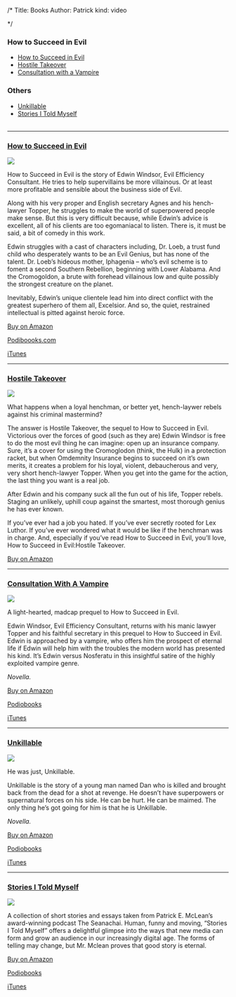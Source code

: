 /*
Title: Books
Author: Patrick
kind: video

*/

### How to Succeed in Evil

* [How to Succeed in Evil](#evil)
* [Hostile Takeover](#hostile)
* [Consultation with a Vampire](#vampire)

### Others

* [Unkillable](#unkillable)
* [Stories I Told Myself](#stories)
<br> <br>
<hr>

<a id="evil"></a>
### [How to Succeed in Evil](http://www.amazon.com/How-Succeed-Evil-ebook/dp/B00589W1DM) 



<div class="aside right clear">

<a href="http://www.amazon.com/How-Succeed-Evil-ebook/dp/B00589W1D"><img src="http://www.patrickemclean.com/wp-content/uploads/2012/05/HTSIEcoverimage.jpg"></a>


</div>	

How to Succeed in Evil is the story of Edwin Windsor, Evil Efficiency Consultant. He tries to help supervillains be more villainous. Or at least more profitable and sensible about the business side of Evil.

Along with his very proper and English secretary Agnes and his hench-lawyer Topper, he struggles to make the world of superpowered people make sense. But this is very difficult because, while Edwin’s advice is excellent, all of his clients are too egomaniacal to listen. There is, it must be said, a bit of comedy in this work.

Edwin struggles with a cast of characters including, Dr. Loeb, a trust fund child who desperately wants to be an Evil Genius, but has none of the talent. Dr. Loeb’s hideous mother, Iphagenia – who’s evil scheme is to foment a second Southern Rebellion, beginning with Lower Alabama. And the Cromogoldon, a brute with forehead villainous low and quite possibly the strongest creature on the planet.

Inevitably, Edwin’s unique clientele lead him into direct conflict with the greatest superhero of them all, Excelsior. And so, the quiet, restrained intellectual is pitted against heroic force.

[Buy on Amazon](http://www.amazon.com/How-Succeed-Evil-ebook/dp/B00589W1DM) 

[Podiboooks.com](http://podiobooks.com/title/how-to-succeed-in-evil-the-novel/) 

[iTunes](http://itunes.apple.com/podcast/id309010761) 

<hr>

<a id="hostile"></a>
### [Hostile Takeover](http://www.amazon.com/Hostile-Takeover-Succeed-Evil-ebook/dp/B008FK93J6) 


<div class="aside right clear">

<a href="http://www.amazon.com/Hostile-Takeover-Succeed-Evil-ebook/dp/B008FK93J6"><img src="http://www.patrickemclean.com/wp-content/uploads/2012/05/HostileTakeover.jpg"></a>


</div>	

What happens when a loyal henchman, or better yet, hench-laywer rebels against his criminal mastermind?

The answer is Hostile Takeover, the sequel to How to Succeed in Evil. Victorious over the forces of good (such as they are) Edwin Windsor is free to do the most evil thing he can imagine: open up an insurance company. Sure, it’s a cover for using the Cromoglodon (think, the Hulk) in a protection racket, but when Omdemnity Insurance begins to succeed on it’s own merits, it creates a problem for his loyal, violent, debaucherous and very, very short hench-lawyer Topper. When you get into the game for the action, the last thing you want is a real job.

After Edwin and his company suck all the fun out of his life, Topper rebels. Staging an unlikely, uphill coup against the smartest, most thorough genius he has ever known.

If you’ve ever had a job you hated. If you’ve ever secretly rooted for Lex Luthor. If you’ve ever wondered what it would be like if the henchman was in charge. And, especially if you’ve read How to Succeed in Evil, you’ll love, How to Succeed in Evil:Hostile Takeover.

[Buy on Amazon](http://www.amazon.com/Hostile-Takeover-Succeed-Evil-ebook/dp/B008FK93J6) 


<hr>

<a id="vampire"></a>
### [Consultation With A Vampire](http://www.amazon.com/Consultation-Vampire-Succeed-Evil-ebook/dp/B006XY68Y4)

<div class="aside right clear">

<a href="http://www.amazon.com/Consultation-Vampire-Succeed-Evil-ebook/dp/B006XY68Y4"><img src="http://www.patrickemclean.com/wp-content/uploads/2012/05/Screenshot_4_30_13_9_19_PM.jpg"></a>


</div>


A light-hearted, madcap prequel to How to Succeed in Evil. 

Edwin Windsor, Evil Efficiency Consultant, returns with his manic lawyer Topper and his faithful secretary in this prequel to How to Succeed in Evil. Edwin is approached by a vampire, who offers him the prospect of eternal life if Edwin will help him with the troubles the modern world has presented his kind. It’s Edwin versus Nosferatu in this insightful satire of the highly exploited vampire genre.

_Novella._

[Buy on Amazon](http://www.amazon.com/Consultation-Vampire-Succeed-Evil-ebook/dp/B006XY68Y4)

[Podiobooks](http://podiobooks.com/title/how-to-succeed-in-evil-consultation-with-vampire/)

[iTunes](http://itunes.apple.com/podcast/id673571409)



<hr>



<a id="unkillable"></a>
### [Unkillable](http://www.amazon.com/Unkillable-ebook/dp/B004EEPMTW)

<div class="aside right clear">

<a href="http://www.amazon.com/Unkillable-ebook/dp/B004EEPMTW"><img src="http://www.patrickemclean.com/wp-content/uploads/2012/05/unkillablecover.jpg"></a>


</div>


He was just, Unkillable.

Unkillable is the story of a young man named Dan who is killed and brought back from the dead for a shot at revenge. He doesn’t have superpowers or supernatural forces on his side. He can be hurt. He can be maimed. The only thing he’s got going for him is that he is Unkillable.

_Novella._

[Buy on Amazon](http://www.amazon.com/Unkillable-ebook/dp/B004EEPMTW)

[Podiobooks](http://podiobooks.com/title/unkillable/)

[iTunes](http://itunes.apple.com/podcast/id407417916)


<hr>



<a id="stories"></a>
### [Stories I Told Myself](http://www.amazon.com/Stories-I-Told-Myself-ebook/dp/B0048EKJWI)


<div class="aside right clear">

<a href="http://www.amazon.com/Stories-I-Told-Myself-ebook/dp/B0048EKJWI"><img src="http://www.patrickemclean.com/wp-content/uploads/2012/05/StoriesCover.jpg"></a>


</div>



A collection of short stories and essays taken from Patrick E. McLean’s award-winning podcast The Seanachai. Human, funny and moving, “Stories I Told Myself” offers a delightful glimpse into the ways that new media can form and grow an audience in our increasingly digital age. The forms of telling may change, but Mr. Mclean proves that good story is eternal.

[Buy on Amazon](http://www.amazon.com/Stories-I-Told-Myself-ebook/dp/B0048EKJWI)

[Podiobooks](http://podiobooks.com/title/stories-i-told-myself/)

[iTunes](http://itunes.apple.com/podcast/id335316316)





